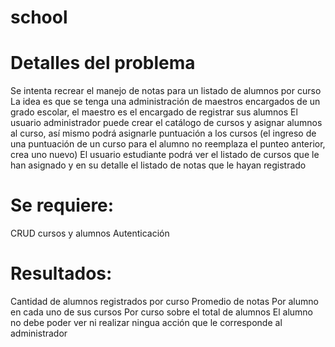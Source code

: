 # school


# Detalles del problema

Se intenta recrear el manejo de notas para un listado de alumnos por curso
La idea es que se tenga una administración de maestros encargados de un grado escolar, el maestro es el encargado de registrar sus alumnos
El usuario administrador puede crear el catálogo de cursos y asignar alumnos al curso, así mismo podrá asignarle puntuación a los cursos (el ingreso de una puntuación de un curso para el alumno no reemplaza el punteo anterior, crea uno nuevo)
El usuario estudiante podrá ver el listado de cursos que le han asignado y en su detalle el listado de notas que le hayan registrado

# Se requiere:
CRUD cursos y alumnos
Autenticación

# Resultados:
Cantidad de alumnos registrados por curso
Promedio de notas
Por alumno en cada uno de sus cursos
Por curso sobre el total de alumnos
El alumno no debe poder ver ni realizar ningua acción que le corresponde al administrador


